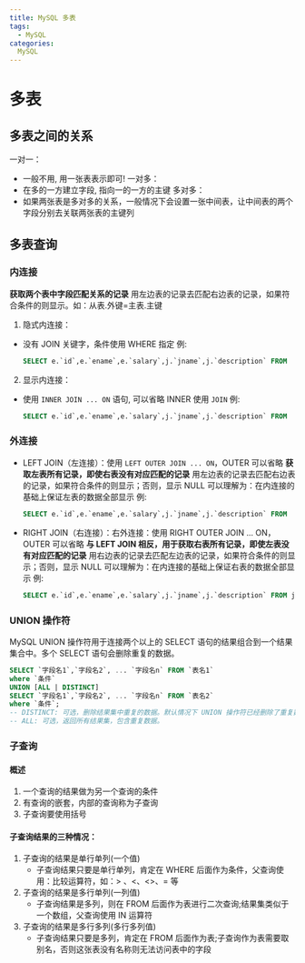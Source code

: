 ```yaml
---
title: MySQL 多表
tags:
  - MySQL
categories:
  MySQL
---
```


# 多表

## 多表之间的关系
一对一：
  - 一般不用, 用一张表表示即可!
一对多：
  - 在多的一方建立字段, 指向一的一方的主键
多对多：
  - 如果两张表是多对多的关系，一般情况下会设置一张中间表，让中间表的两个字段分别去关联两张表的主键列

## 多表查询

### 内连接
**获取两个表中字段匹配关系的记录**
用左边表的记录去匹配右边表的记录，如果符合条件的则显示。如：从表.外键=主表.主键
1. 隐式内连接：
  - 没有 JOIN 关键字，条件使用 WHERE 指定
    例:
    ``` SQL
    SELECT e.`id`,e.`ename`,e.`salary`,j.`jname`,j.`description` FROM  emp e,job j WHERE e.`job_id` = j.`id`
    ```
2. 显示内连接：
  - 使用 `INNER JOIN ... ON` 语句, 可以省略 INNER 使用 `JOIN` 
    例:
    ``` SQL
    SELECT e.`id`,e.`ename`,e.`salary`,j.`jname`,j.`description` FROM  emp e JOIN job j ON e.`job_id` = j.`id`
    ```

### 外连接
  - LEFT JOIN（左连接）：使用 `LEFT OUTER JOIN ... ON`，OUTER 可以省略
    **获取左表所有记录，即使右表没有对应匹配的记录**
    用左边表的记录去匹配右边表的记录，如果符合条件的则显示；否则，显示 NULL
    可以理解为：在内连接的基础上保证左表的数据全部显示
    例:
    ``` SQL
    SELECT e.`id`,e.`ename`,e.`salary`,j.`jname`,j.`description` FROM  emp e LEFT JOIN job j ON e.`job_id` = j.`id`
    ```
  - RIGHT JOIN（右连接）：右外连接：使用 RIGHT OUTER JOIN ... ON，OUTER 可以省略
    **与 LEFT JOIN 相反，用于获取右表所有记录，即使左表没有对应匹配的记录**
    用右边表的记录去匹配左边表的记录，如果符合条件的则显示；否则，显示 NULL
    可以理解为：在内连接的基础上保证右表的数据全部显示
    例:
    ``` SQL
    SELECT e.`id`,e.`ename`,e.`salary`,j.`jname`,j.`description` FROM job j RIGHT JOIN   emp e ON e.`job_id` = j.`id`
    ```
    
### UNION 操作符

MySQL UNION 操作符用于连接两个以上的 SELECT 语句的结果组合到一个结果集合中。多个 SELECT 语句会删除重复的数据。
``` SQL
SELECT `字段名1`,`字段名2`, ... `字段名n` FROM `表名1`
where `条件`
UNION [ALL | DISTINCT]
SELECT `字段名1`,`字段名2`, ... `字段名n` FROM `表名2`
where `条件`;
-- DISTINCT: 可选，删除结果集中重复的数据。默认情况下 UNION 操作符已经删除了重复数据，所以 DISTINCT 修饰符对结果没啥影响。
-- ALL: 可选，返回所有结果集，包含重复数据。
```

### 子查询

#### 概述
  1. 一个查询的结果做为另一个查询的条件
  2. 有查询的嵌套，内部的查询称为子查询
  3. 子查询要使用括号

#### 子查询结果的三种情况：
1. 子查询的结果是单行单列(一个值)
    - 子查询结果只要是单行单列，肯定在 WHERE 后面作为条件，父查询使用：比较运算符，如：> 、<、<>、= 等
2. 子查询的结果是多行单列(一列值)
    - 子查询结果是多列，则在 FROM 后面作为表进行二次查询;结果集类似于一个数组，父查询使用 IN 运算符
3. 子查询的结果是多行多列(多行多列值)
    - 子查询结果只要是多列，肯定在 FROM 后面作为表;子查询作为表需要取别名，否则这张表没有名称则无法访问表中的字段